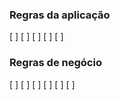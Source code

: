 ### Regras da aplicação

[ ] 
[ ] 
[ ] 
[ ] 
[ ] 

### Regras de negócio

[ ]
[ ] 
[ ] 
[ ] 
[ ] 
[ ] 